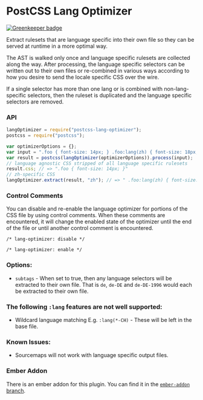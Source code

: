 # PostCSS Lang Optimizer

[![Greenkeeper badge](https://badges.greenkeeper.io/linkedin/postcss-lang-optimizer.svg)](https://greenkeeper.io/)

Extract rulesets that are language specific into their own file so they
can be served at runtime in a more optimal way.

The AST is walked only once and language specific rulesets are collected
along the way. After processing, the language specific selectors can be
written out to their own files or re-combined in various ways according
to how you desire to send the locale specific CSS over the wire.

If a single selector has more than one lang or is combined with
non-lang-specific selectors, then the ruleset is duplicated and the
language specific selectors are removed.

### API

```js
langOptimizer = require("postcss-lang-optimizer");
postcss = require("postcss");

var optimizerOptions = {};
var input = ".foo { font-size: 14px; } .foo:lang(zh) { font-size: 18px; }"
var result = postcss(langOptimizer(optimizerOptions)).process(input);
// language agnostic CSS stripped of all language specific rulesets
result.css; // => ".foo { font-size: 14px; }"
// zh-specific CSS
langOptimizer.extract(result, "zh"); // => " .foo:lang(zh) { font-size: 18px; }"
```

### Control Comments

You can disable and re-enable the language optimizer for portions of the
CSS file by using control comments. When these comments are encountered,
it will change the enabled state of the optimizer until the end of the
file or until another control comment is encountered.

```
/* lang-optimizer: disable */
```

```
/* lang-optimizer: enable */
```

### Options:

* `subtags` - When set to true, then any language selectors will be
extracted to their own file. That is `de`, `de-DE` and `de-DE-1996`
would each be extracted to their own file.

### The following `:lang` features are not well supported:

* Wildcard language matching E.g. `:lang(*-CH)` - These will be left in
  the base file.

### Known Issues:

* Sourcemaps will not work with language specific output files.

### Ember Addon

There is an ember addon for this plugin. You can find it in the
[`ember-addon` branch](https://github.com/linkedin/postcss-lang-optimizer/tree/ember-addon).
